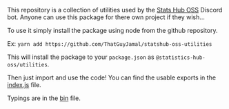 This repository is a collection of utilities used by the [Stats Hub OSS](https://github.com/ThatGuyJamal/statistics-hub-oss) Discord bot. Anyone can use this package for there own project if they wish...

To use it simply install the package using node from the github repository.

Ex: `yarn add https://github.com/ThatGuyJamal/statshub-oss-utilities`

This will install the package to your `package.json` as `@statistics-hub-oss/utilities`.

Then just import and use the code! You can find the usable exports in the [index.js](./index.js) file.

Typings are in the [bin](./bin/index.d.ts) file.